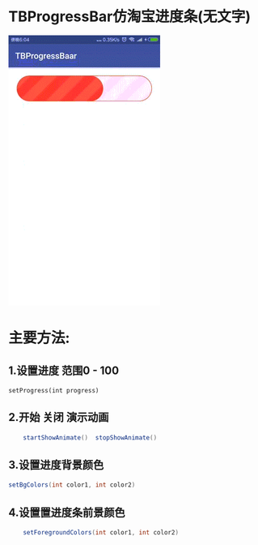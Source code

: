 # TBProgressBar仿淘宝进度条(无文字)


![demo](demo.gif)

# 主要方法:
## 1.设置进度 范围0 - 100
    setProgress(int progress)
## 2.开始 关闭 演示动画
```java
    startShowAnimate()  stopShowAnimate()
```
## 3.设置进度背景颜色
```java
setBgColors(int color1, int color2)
```
## 4.设置置进度条前景颜色
```java
    setForegroundColors(int color1, int color2)
```

